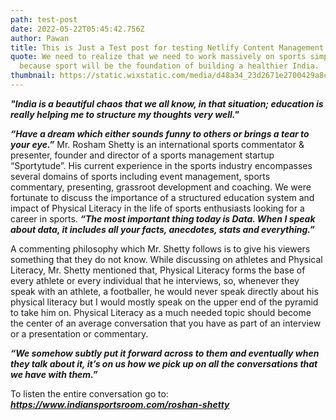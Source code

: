 ```yaml
---
path: test-post
date: 2022-05-22T05:45:42.756Z
author: Pawan
title: This is Just a Test post for testing Netlify Content Management System
quote: We need to realize that we need to work massively on sports simply
  because sport will be the foundation of building a healthier India.
thumbnail: https://static.wixstatic.com/media/d48a34_23d2671e2700429a8c51203647b3789e~mv2.png/v1/fill/w_764,h_764,al_c,q_90/d48a34_23d2671e2700429a8c51203647b3789e~mv2.webp
---
```

<!--StartFragment-->

***"India is a beautiful chaos that we all know, in that situation; education is really helping me to structure my thoughts very well."***



***“Have a dream which either sounds funny to others or brings a tear to your eye.”*** Mr. Rosham Shetty is an international sports commentator & presenter, founder and director of a sports management startup “Sportytude”. His current experience in the sports industry encompasses several domains of sports including event management, sports commentary, presenting, grassroot development and coaching. We were fortunate to discuss the importance of a structured education system and impact of Physical Literacy in the life of sports enthusiasts looking for a career in sports. ***“The most important thing today is Data. When I speak about data, it includes all your facts, anecdotes, stats and everything.”***

A commenting philosophy which Mr. Shetty follows is to give his viewers something that they do not know. While discussing on athletes and Physical Literacy, Mr. Shetty mentioned that, Physical Literacy forms the base of every athlete or every individual that he interviews, so, whenever they speak with an athlete, a footballer, he would never speak directly about his physical literacy but I would mostly speak on the upper end of the pyramid to take him on. Physical Literacy as a much needed topic should become the center of an average conversation that you have as part of an interview or a presentation or commentary.

***“We somehow subtly put it forward across to them and eventually when they talk about it, it’s on us how we pick up on all the conversations that we have with them.”***



To listen the entire conversation go to: ***https://www.indiansportsroom.com/roshan-shetty***

<!--EndFragment-->